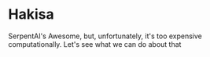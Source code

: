 # Hakisa
SerpentAI's Awesome, but, unfortunately, it's too expensive computationally. Let's see what we can do about that

